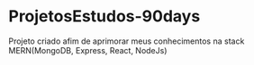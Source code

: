 # ProjetosEstudos-90days
Projeto criado afim de aprimorar meus conhecimentos na stack MERN(MongoDB, Express, React, NodeJs)
